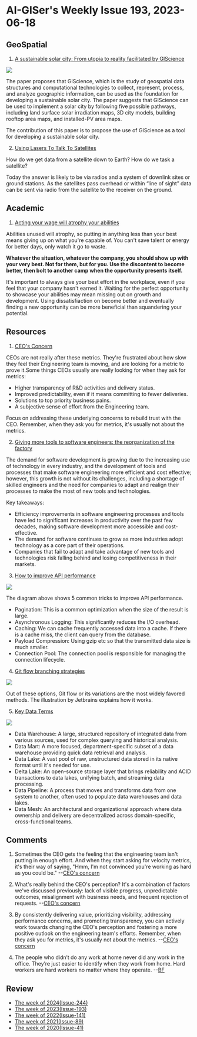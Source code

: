 # AI-GISer's Weekly Issue 193, 2023-06-18

## GeoSpatial

1. [A sustainable solar city: From utopia to reality facilitated by GIScience](http://www.the-innovation.org/geoscience/main/bdueditor/asp/file/202306/TIG1-0421-solarcity-comment-005.pdf)

![](https://mmbiz.qpic.cn/sz_mmbiz_png/V4rDfTGUkhwRSv0pp5nEe2xNWynOMygCzicW6TIxDzrFPlMYuTUZICgps1WVVibI9kB79NpzkClJnklUxVzG4Lgw/640?wx_fmt=png&wxfrom=5&wx_lazy=1&wx_co=1)

The paper proposes that GIScience, which is the study of geospatial data structures and computational technologies to collect, represent, process, and analyze geographic information, can be used as the foundation for developing a sustainable solar city. The paper suggests that GIScience can be used to implement a solar city by following five possible pathways, including land surface solar irradiation maps, 3D city models, building rooftop area maps, and installed-PV area maps.

The contribution of this paper is to propose the use of GIScience as a tool for developing a sustainable solar city.

2. [Using Lasers To Talk To Satellites](https://mapscaping.com/podcast/using-lasers-to-talk-to-satellites/)

How do we get data from a satellite down to Earth? How do we task a satellite?

Today the answer is likely to be via radios and a system of downlink sites or ground stations. As the satellites pass overhead or within “line of sight” data can be sent via radio from the satellite to the receiver on the ground.

## Academic

1. [Acting your wage will atrophy your abilities](https://world.hey.com/dhh/acting-your-wage-will-atrophy-your-abilities-1ca261c4)

Abilities unused will atrophy, so putting in anything less than your best means giving up on what you're capable of. You can't save talent or energy for better days, only watch it go to waste.

**Whatever the situation, whatever the company, you should show up with your very best. Not for them, but for you. Use the discontent to become better, then bolt to another camp when the opportunity presents itself.**

It's important to always give your best effort in the workplace, even if you feel that your company hasn't earned it. Waiting for the perfect opportunity to showcase your abilities may mean missing out on growth and development. Using dissatisfiaction on become better and eventually finding a new opportunity can be more beneficial than squandering your potential.

## Resources

1. [CEO's Concern](https://www.linkedin.com/posts/miri-curiel_startupstruggles-engineeringleadership-engineeringmetrics-activity-7054466615173611520-w8YN)

CEOs are not really after these metrics. They're frustrated about how slow they feel their Engineering team is moving, and are looking for a metric to prove it.Some things CEOs usually are really looking for when they ask for metrics:

- Higher transparency of R&D activities and delivery status.
- Improved predictability, even if it means committing to fewer deliveries.
- Solutions to top priority business pains.
- A subjective sense of effort from the Engineering team.

Focus on addressing these underlying concerns to rebuild trust with the CEO.
Remember, when they ask you for metrics, it's usually not about the metrics.

2. [Giving more tools to software engineers: the reorganization of the factory](https://erikbern.com/2020/12/16/giving-more-tools-to-software-engineers-the-reorganization-of-the-factory.html)

The demand for software development is growing due to the increasing use of technology in every industry, and the development of tools and processes that make software engineering more efficient and cost effective; however, this growth is not without its challenges, including a shortage of skilled engineers and the need for companies to adapt and realign their processes to make the most of new tools and technologies.

Key takeaways:

- Efficiency improvements in software engineering processes and tools have led to significant increases in productivity over the past few decades, making software development more accessible and cost-effective.
- The demand for software continues to grow as more industries adopt technology as a core part of their operations.
- Companies that fail to adapt and take advantage of new tools and technologies risk falling behind and losing competitiveness in their markets.

3. [How to improve API performance](https://blog.bytebytego.com/i/128938667/how-to-improve-api-performance)

![](https://substackcdn.com/image/fetch/w_1456,c_limit,f_webp,q_auto:good,fl_progressive:steep/https%3A%2F%2Fsubstack-post-media.s3.amazonaws.com%2Fpublic%2Fimages%2Fccd8dede-de4d-4fab-bc5f-c2e64c2fbe90_1488x1536.jpeg)

The diagram above shows 5 common tricks to improve API performance.

- Pagination: This is a common optimization when the size of the result is large.
- Asynchronous Logging: This significantly reduces the I/O overhead.
- Caching: We can cache frequently accessed data into a cache. If there is a cache miss, the client can query from the database.
- Payload Compression: Using gzip etc so that the transmitted data size is much smaller.
- Connection Pool: The connection pool is responsible for managing the connection lifecycle.

4. [Git flow branching strategies](https://blog.bytebytego.com/i/128938667/what-branching-strategies-does-your-team-use)

![](https://substackcdn.com/image/fetch/w_1456,c_limit,f_webp,q_auto:good,fl_progressive:steep/https%3A%2F%2Fsubstack-post-media.s3.amazonaws.com%2Fpublic%2Fimages%2F9a738bd7-dd4c-4e5c-a6fb-3fbecc96b211_1410x1262.jpeg)

Out of these options, Git flow or its variations are the most widely favored methods. The illustration by Jetbrains explains how it works.

5. [Key Data Terms](https://blog.bytebytego.com/i/128938667/data-is-used-everywhere-but-do-you-know-all-the-commonly-used-data-terms)

![](https://substackcdn.com/image/fetch/w_1456,c_limit,f_webp,q_auto:good,fl_progressive:steep/https%3A%2F%2Fsubstack-post-media.s3.amazonaws.com%2Fpublic%2Fimages%2Fd647466d-68a4-4148-ad40-855459737271_1577x1536.jpeg)

- Data Warehouse: A large, structured repository of integrated data from various sources, used for complex querying and historical analysis.
- Data Mart: A more focused, department-specific subset of a data warehouse providing quick data retrieval and analysis.
- Data Lake: A vast pool of raw, unstructured data stored in its native format until it's needed for use.
- Delta Lake: An open-source storage layer that brings reliability and ACID transactions to data lakes, unifying batch, and streaming data processing.
- Data Pipeline: A process that moves and transforms data from one system to another, often used to populate data warehouses and data lakes.
- Data Mesh: An architectural and organizational approach where data ownership and delivery are decentralized across domain-specific, cross-functional teams.

## Comments

1. Sometimes the CEO gets the feeling that the engineering team isn't putting in enough effort. And when they start asking for velocity metrics, it's their way of saying, "Hmm, I'm not convinced you're working as hard as you could be."
   --[CEO's concern](https://www.linkedin.com/posts/miri-curiel_ceos-concern-4-the-ceo-feels-that-the-activity-7071848212046749696-zqPC/)

2. What's really behind the CEO's perception? It's a combination of factors we've discussed previously: lack of visible progress, unpredictable outcomes, misalignment with business needs, and frequent rejection of requests.
   --[CEO's concern](https://www.linkedin.com/posts/miri-curiel_ceos-concern-4-the-ceo-feels-that-the-activity-7071848212046749696-zqPC/)

3. By consistently delivering value, prioritizing visibility, addressing performance concerns, and promoting transparency, you can actively work towards changing the CEO's perception and fostering a more positive outlook on the engineering team's efforts. Remember, when they ask you for metrics, it's usually not about the metrics.
   --[CEO's concern](https://www.linkedin.com/posts/miri-curiel_ceos-concern-4-the-ceo-feels-that-the-activity-7071848212046749696-zqPC/)

4. The people who didn’t do any work at home never did any work in the office. They’re just easier to identify when they work from home. Hard workers are hard workers no matter where they operate.
   --[BF](https://fs.blog/brain-food/june-18-2023/)

## Review

- [The week of 2024(Issue-244)](../2024/issue-244.md)
- [The week of 2023(Issue-193)](../2023/issue-193.md)
- [The week of 2022(Issue-141)](../2022/issue-141.md)
- [The week of 2021(Issue-89)](../2021/issue-89.md)
- [The week of 2020(Issue-41)](../2020/issue-41.md)

